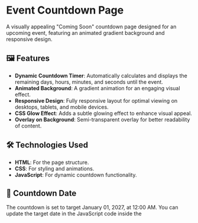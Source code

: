 # Event Countdown Page

A visually appealing "Coming Soon" countdown page designed for an upcoming event, featuring an animated gradient background and responsive design. 

## 🖼️ Features

- **Dynamic Countdown Timer**: Automatically calculates and displays the remaining days, hours, minutes, and seconds until the event.
- **Animated Background**: A gradient animation for an engaging visual effect.
- **Responsive Design**: Fully responsive layout for optimal viewing on desktops, tablets, and mobile devices.
- **CSS Glow Effect**: Adds a subtle glowing effect to enhance visual appeal.
- **Overlay on Background**: Semi-transparent overlay for better readability of content.

## 🛠️ Technologies Used

- **HTML**: For the page structure.
- **CSS**: For styling and animations.
- **JavaScript**: For dynamic countdown functionality.

## 📅 Countdown Date
The countdown is set to target January 01, 2027, at 12:00 AM. You can update the target date in the JavaScript code inside the <script> tag:
`const targetDate = new Date("2027-01-01T00:00:00").getTime();`

## Contact
If you have any questions or feedback, feel free to reach out via the contact form on the website or directly via email: habibur@hrtechcity.com.

## 🖼️ Screenshots
![Desktop View](Screenshot.png)
